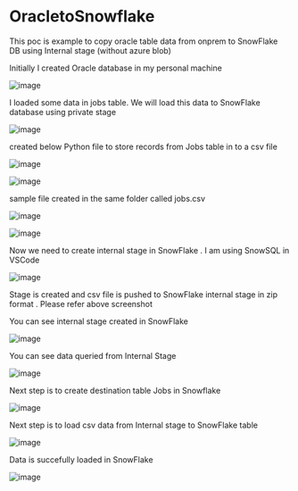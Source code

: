 # OracletoSnowflake
This poc is example to copy oracle table data from onprem to SnowFlake DB using Internal stage (without azure blob)

Initially I created Oracle database in my personal machine

![image](https://github.com/user-attachments/assets/3331e393-e32a-425d-bdfe-bd2c63bd8a33)


I loaded some data in jobs table. We will load this data to SnowFlake database using private stage

![image](https://github.com/user-attachments/assets/c1e57912-a7bd-4fb0-a411-71da87168048)

created below Python file to store records from Jobs table in to a csv file

![image](https://github.com/user-attachments/assets/7cd51643-ed45-43d3-bac6-ae3957a79db3)

![image](https://github.com/user-attachments/assets/8fa4cd48-10b4-4869-8bc8-02688b8af318)

sample file created in the same folder called jobs.csv

![image](https://github.com/user-attachments/assets/af8577b6-6548-429a-8801-402f20c44078)


![image](https://github.com/user-attachments/assets/9b29df17-b141-4798-bf4d-778a60f68576)


Now we need to create internal stage in SnowFlake . I am using SnowSQL in VSCode 

![image](https://github.com/user-attachments/assets/60a52e2f-c9ec-4e87-a552-f26c6fd2c892)

Stage is created and csv file is pushed to SnowFlake internal stage in zip format . Please refer above screenshot

You can see internal stage created in SnowFlake

![image](https://github.com/user-attachments/assets/77ad2a9a-15bb-482d-8569-d267b57a9b89)


You can see data queried from Internal Stage

![image](https://github.com/user-attachments/assets/039820e8-9a60-4920-bc6f-b6a2f34421fa)


Next step is to create destination table Jobs in Snowflake

![image](https://github.com/user-attachments/assets/d0cd541e-c14b-4c15-b540-bfad6d80c2f7)

Next step is to load csv data from Internal stage to SnowFlake table


![image](https://github.com/user-attachments/assets/e922cd35-8255-419d-95ed-820578889f85)

Data is succefully loaded in SnowFlake

![image](https://github.com/user-attachments/assets/58954d93-367e-4da0-9417-996e70688ae9)






